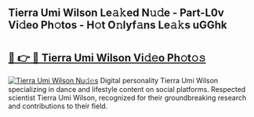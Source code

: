 ## Tierra Umi Wilson Le𝚊𝚔ed N𝚞𝚍e - Part-L0v Vi𝚍eo Ph𝚘tos - H𝚘t O𝚗lyf𝚊ns Le𝚊𝚔s uGGhk

# <h2><a href="http://hf8gqt.feru.top/?c=Tierra+Umi+Wilson">🔗 👉 🔴 Tierra Umi Wilson Vi𝚍𝚎o Ph𝚘t𝚘𝚜</a></h2>

[![Tierra Umi Wilson Nu𝚍𝚎s](https://i.imgur.com/0TWrTi3.gif)](http://hf8gqt.feru.top/?c=Tierra+Umi+Wilson)
Digital personality Tierra Umi Wilson specializing in dance and lifestyle content on social platforms. Respected scientist Tierra Umi Wilson, recognized for their groundbreaking research and contributions to their field. 

